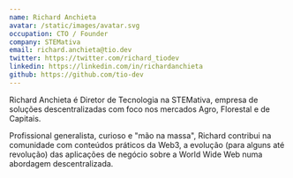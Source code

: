 ```yaml
---
name: Richard Anchieta
avatar: /static/images/avatar.svg
occupation: CTO / Founder
company: STEMativa
email: richard.anchieta@tio.dev
twitter: https://twitter.com/richard_tiodev
linkedin: https://linkedin.com/in/richardanchieta
github: https://github.com/tio-dev
---
```


Richard Anchieta é Diretor de Tecnologia na STEMativa, empresa de soluções descentralizadas com foco nos mercados Agro, Florestal e de Capitais. 

Profissional generalista, curioso e "mão na massa", Richard contribui na comunidade com conteúdos práticos da Web3, a evolução (para alguns até revolução) das aplicações de negócio sobre a World Wide Web numa abordagem descentralizada. 